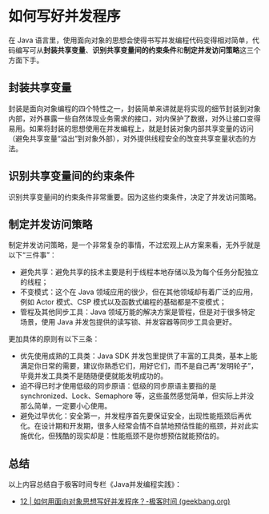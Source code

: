 # 如何写好并发程序

在 Java 语言里，使用面向对象的思想会使得书写并发编程代码变得相对简单，代码编写可从**封装共享变量**、**识别共享变量间的约束条件**和**制定并发访问策略**这三个方面下手。

## 封装共享变量

封装是面向对象编程的四个特性之一，封装简单来讲就是将实现的细节封装到对象内部，对外暴露一些自然体现业务需求的接口，对内保护了数据，对外让接口变得易用。如果将封装的思想使用在并发编程上，就是封装对象内部共享变量的访问（避免共享变量“溢出”到对象外部），对外提供线程安全的改变共享变量状态的方法。

## 识别共享变量间的约束条件

识别共享变量间的约束条件非常重要。因为这些约束条件，决定了并发访问策略。

## 制定并发访问策略

制定并发访问策略，是一个非常复杂的事情，不过宏观上从方案来看，无外乎就是以下“三件事”：

- 避免共享：避免共享的技术主要是利于线程本地存储以及为每个任务分配独立的线程；
- 不变模式：这个在 Java 领域应用的很少，但在其他领域却有着广泛的应用，例如 Actor 模式、CSP 模式以及函数式编程的基础都是不变模式；
- 管程及其他同步工具：Java 领域万能的解决方案是管程，但是对于很多特定场景，使用 Java 并发包提供的读写锁、并发容器等同步工具会更好。

更加具体的原则有以下三条：

- 优先使用成熟的工具类：Java SDK 并发包里提供了丰富的工具类，基本上能满足你日常的需要，建议你熟悉它们，用好它们，而不是自己再“发明轮子”，毕竟并发工具类不是随随便便就能发明成功的。
- 迫不得已时才使用低级的同步原语：低级的同步原语主要指的是 synchronized、Lock、Semaphore 等，这些虽然感觉简单，但实际上并没那么简单，一定要小心使用。
- 避免过早优化：安全第一，并发程序首先要保证安全，出现性能瓶颈后再优化。在设计期和开发期，很多人经常会情不自禁地预估性能的瓶颈，并对此实施优化，但残酷的现实却是：性能瓶颈不是你想预估就能预估的。

## 总结

以上内容总结自于极客时间专栏《Java并发编程实践》：

- [12 | 如何用面向对象思想写好并发程序？-极客时间 (geekbang.org)](https://time.geekbang.org/column/article/87365)